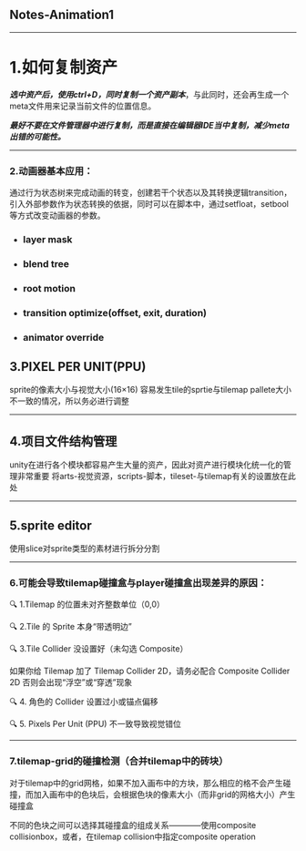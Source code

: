 ## Notes-Animation1
---
# 1.如何复制资产

***选中资产后，使用ctrl+D，同时复制一个资产副本***，与此同时，还会再生成一个meta文件用来记录当前文件的位置信息。

***最好不要在文件管理器中进行复制，而是直接在编辑器IDE当中复制，减少meta出错的可能性。***

---
### 2.动画器基本应用：
通过行为状态树来完成动画的转变，创建若干个状态以及其转换逻辑transition，引入外部参数作为状态转换的依据，同时可以在脚本中，通过setfloat，setbool等方式改变动画器的参数。

- ### layer mask
- ### blend tree
- ### root motion
- ### transition optimize(offset, exit, duration)
- ### animator override


## 3.PIXEL PER UNIT(PPU)
sprite的像素大小与视觉大小(16×16)
容易发生tile的sprtie与tilemap pallete大小不一致的情况，所以务必进行调整

---
## 4.项目文件结构管理
unity在进行各个模块都容易产生大量的资产，因此对资产进行模块化统一化的管理非常重要
将arts-视觉资源，scripts-脚本，tileset-与tilemap有关的设置放在此处

---
## 5.sprite editor
使用slice对sprite类型的素材进行拆分分割

---
### 6.可能会导致tilemap碰撞盒与player碰撞盒出现差异的原因：

 🔍 1.Tilemap 的位置未对齐整数单位（0,0）

 🔍 2.Tile 的 Sprite 本身“带透明边”


 🔍 3.Tile Collider 没设置好（未勾选 Composite）

如果你给 Tilemap 加了 Tilemap Collider 2D，请务必配合 Composite Collider 2D 否则会出现“浮空”或“穿透”现象


🔍 4. 角色的 Collider 设置过小或锚点偏移


🔍 5. Pixels Per Unit (PPU) 不一致导致视觉错位

---
### 7.tilemap-grid的碰撞检测（合并tilemap中的砖块）
对于tilemap中的grid网格，如果不加入画布中的方块，那么相应的格不会产生碰撞，而加入画布中的色块后，会根据色块的像素大小（而非grid的网格大小）产生碰撞盒

不同的色块之间可以选择其碰撞盒的组成关系————使用composite collisionbox，或者，在tilemap collision中指定composite operation
